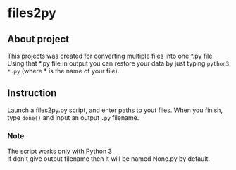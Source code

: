# files2py

## About project
This projects was created for converting multiple files into one *.py file. Using that *.py file in output you can restore your data by just typing ```python3 *.py``` (where * is the name of your file).

## Instruction
Launch a files2py.py script, and enter paths to yout files. When you finish, type `done()` and input an output `.py` filename. 
### Note
The script works only with Python 3  
If don't give output filename then it will be named None.py by default. 
